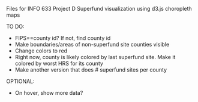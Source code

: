 Files for INFO 633 Project D
Superfund visualization using d3.js choropleth maps

TO DO:
* FIPS==county id? If not, find county id
* Make boundaries/areas of non-superfund site counties visible
* Change colors to red
* Right now, county is likely colored by last superfund site. Make it colored by worst HRS for its county
* Make another version that does # superfund sites per county

OPTIONAL:
* On hover, show more data?
